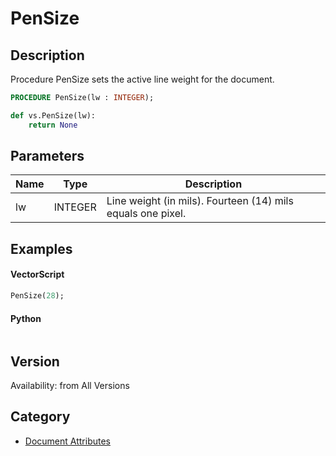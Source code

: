 # PenSize

## Description
Procedure PenSize sets the active line weight for the document.

```pascal
PROCEDURE PenSize(lw : INTEGER);
```

```python
def vs.PenSize(lw):
    return None
```

## Parameters
|Name|Type|Description|
|---|---|---|
|lw|INTEGER|Line weight (in mils). Fourteen (14) mils equals one pixel.|

## Examples
#### VectorScript ####
```pascal
PenSize(28);
```
#### Python ####
```python

```

## Version
Availability: from All Versions

## Category
* [Document Attributes](../Categories/Document%20Attributes.md)
